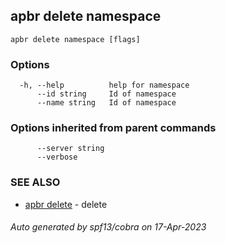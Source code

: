 ## apbr delete namespace



```
apbr delete namespace [flags]
```

### Options

```
  -h, --help          help for namespace
      --id string     Id of namespace
      --name string   Id of namespace
```

### Options inherited from parent commands

```
      --server string   
      --verbose         
```

### SEE ALSO

* [apbr delete](apbr_delete.md)	 - delete

###### Auto generated by spf13/cobra on 17-Apr-2023
